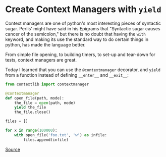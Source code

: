 # Create Context Managers with `yield`

Context managers are one of python's most interesting pieces of syntactic sugar.
Perlis' might have said in his Epigrams that "Syntactic sugar causes cancer of the semicolon," but there is no doubt that having the `with` keyword, and making its use the standard way to do certain things in python, has made the language better.

From simple file opening, to building timers, to set-up and tear-down for tests, context managers are great.

Today I learned that you can use the `@contextmanager` decorator, and `yield` from a function instead of defining `__enter__` and  `__exit__`:

```python
from contextlib import contextmanager

@contextmanager
def open_file(path, mode):
    the_file = open(path, mode)
    yield the_file
    the_file.close()

files = []

for x in range(100000):
    with open_file('foo.txt', 'w') as infile:
        files.append(infile)
```

[Source](http://jeffknupp.com/blog/2016/03/07/python-with-context-managers/)